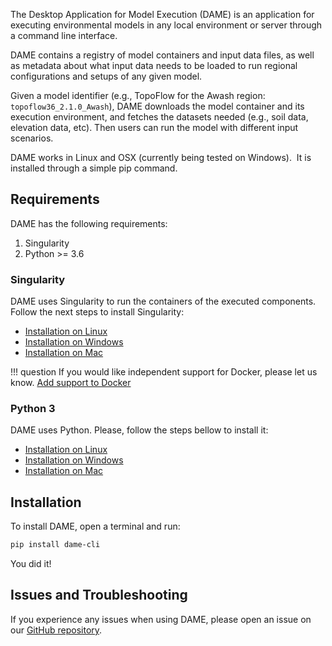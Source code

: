 The Desktop Application for Model Execution (DAME) is an application for executing environmental models in any local environment or server through a command line interface.

DAME contains a registry of model containers and input data files, as well as metadata about what input data needs to be loaded to run regional configurations and setups of any given model.

Given a model identifier (e.g., TopoFlow for the Awash region: `topoflow36_2.1.0_Awash`), DAME downloads the model container and its execution environment, and fetches the datasets needed (e.g., soil data, elevation data, etc). Then users can run the model with different input scenarios.

DAME works in Linux and OSX (currently being tested on Windows).  It is installed through a simple pip command.


## Requirements

DAME has the following requirements:

1. Singularity
2. Python >= 3.6

### Singularity 

DAME uses Singularity to run the containers of the executed components. Follow the next steps to install Singularity:

- [Installation on Linux](https://sylabs.io/guides/3.5/admin-guide/installation.html#)
- [Installation on Windows](https://sylabs.io/guides/3.5/admin-guide/installation.html#windows)
- [Installation on Mac](https://sylabs.io/singularity-desktop-macos/)


!!! question
    If you would like independent support for Docker, please let us know. [Add support to Docker](https://github.com/mintproject/dame_cli/issues/15)

### Python 3

DAME uses Python. Please, follow the steps bellow to install it:

- [Installation on Linux](https://realpython.com/installing-python/#linux)
- [Installation on Windows](https://realpython.com/installing-python/#windows)
- [Installation on Mac](https://realpython.com/installing-python/#macos-mac-os-x)

## Installation

To install DAME, open a terminal and run:

```bash
pip install dame-cli
```

You did it!

## Issues and Troubleshooting

If you experience any issues when using DAME, please open an issue on our  [GitHub repository](https://github.com/mintproject/dame_cli/issues).
